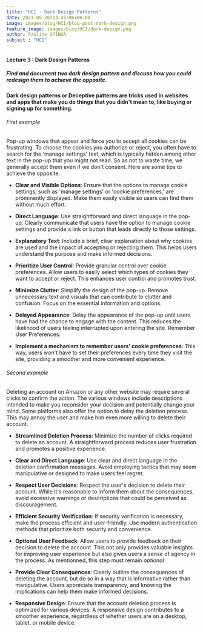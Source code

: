 ```yaml
---
title: "HCI - Dark Design Patterns"
date: 2023-09-26T13:45:06+06:00
image: images/blog/HCI/blog-post-dark-design.png
feature_image: images/blog/HCI/dark-design.png
author: Pauline SPINGA
subject : "HCI"
---
```

#### Lecture 3 : Dark Design Patterns

##### Find and document two dark design pattern and discuss how you could redesign them to achieve the opposite.

**Dark design patterns or Deceptive patterns are tricks used in websites and apps that make you do things that you didn't mean to, like buying or signing up for something.**

###### First example 

Pop-up windows that appear and force you to accept all cookies can be frustrating. To choose the cookies you authorize or reject, you often have to search for the 'manage settings' text, which is typically hidden among other text in the pop-up that you might not read. So as not to waste time, we generally accept them even if we don't consent.
Here are some tips to achieve the opposite. 

- **Clear and Visible Options**:
Ensure that the options to manage cookie settings, such as 'manage settings' or 'cookie preferences,' are prominently displayed. Make them easily visible so users can find them without much effort.
- **Direct Language**: Use straightforward and direct language in the pop-up. Clearly communicate that users have the option to manage cookie settings and provide a link or button that leads directly to those settings.

- **Explanatory Text**:
Include a brief, clear explanation about why cookies are used and the impact of accepting or rejecting them. This helps users understand the purpose and make informed decisions.

- **Prioritize User Control**:
Provide granular control over cookie preferences. Allow users to easily select which types of cookies they want to accept or reject. This enhances user control and promotes trust.

- **Minimize Clutter**:
Simplify the design of the pop-up. Remove unnecessary text and visuals that can contribute to clutter and confusion. Focus on the essential information and options.

- **Delayed Appearance**:
Delay the appearance of the pop-up until users have had the chance to engage with the content. This reduces the likelihood of users feeling interrupted upon entering the site.
Remember User Preferences:

- **Implement a mechanism to remember users' cookie preferences**. This way, users won't have to set their preferences every time they visit the site, providing a smoother and more convenient experience.

###### Second example 

Deleting an account on Amazon or any other website may require several clicks to confirm the action. The various windows include descriptions intended to make you reconsider your decision and potentially change your mind. Some platforms also offer the option to delay the deletion process. This may annoy the user and make him even more willing to delete their account. 

- **Streamlined Deletion Process**:
Minimize the number of clicks required to delete an account. A straightforward process reduces user frustration and promotes a positive experience.

- **Clear and Direct Language**:
Use clear and direct language in the deletion confirmation messages. Avoid employing tactics that may seem manipulative or designed to make users feel regret.

- **Respect User Decisions**:
Respect the user's decision to delete their account. While it's reasonable to inform them about the consequences, avoid excessive warnings or descriptions that could be perceived as discouragement.

- **Efficient Security Verification**:
If security verification is necessary, make the process efficient and user-friendly. Use modern authentication methods that prioritize both security and convenience.

- **Optional User Feedback**:
Allow users to provide feedback on their decision to delete the account. This not only provides valuable insights for improving user experience but also gives users a sense of agency in the process. As mentionned, this step must remain *optional*

- **Provide Clear Consequences**:
Clearly outline the consequences of deleting the account, but do so in a way that is informative rather than manipulative. Users appreciate transparency, and knowing the implications can help them make informed decisions.

- **Responsive Design**:
Ensure that the account deletion process is optimized for various devices. A responsive design contributes to a smoother experience, regardless of whether users are on a desktop, tablet, or mobile device.
